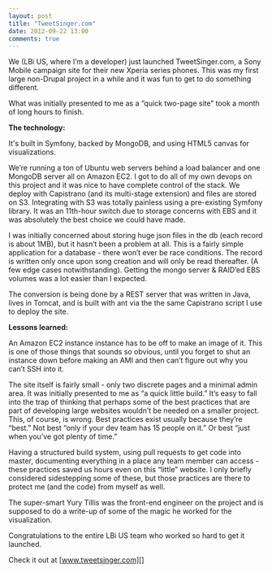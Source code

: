 ```yaml
---
layout: post
title: "TweetSinger.com"
date: 2012-09-22 13:00
comments: true
---
```


We (LBi US, where I’m a developer) just launched TweetSinger.com, a Sony
Mobile campaign site for their new Xperia series phones. This was my
first large non-Drupal project in a while and it was fun to get to do
something different.

What was initially presented to me as a “quick two-page site” took a
month of long hours to finish.
<!--more-->

**The technology:**

It's built in Symfony, backed by MongoDB, and using HTML5 canvas for
visualizations.

We’re running a ton of Ubuntu web servers behind a load balancer and one
MongoDB server all on Amazon EC2. I got to do all of my own devops on
this project and it was nice to have complete control of the stack. We
deploy with Capistrano (and its multi-stage extension) and files are
stored on S3. Integrating with S3 was totally painless using a
pre-existing Symfony library. It was an 11th-hour switch due to storage
concerns with EBS and it was absolutely the best choice we could have
made.

I was initially concerned about storing huge json files in the db (each
record is about 1MB), but it hasn’t been a problem at all. This is a
fairly simple application for a database - there won’t ever be race
conditions. The record is written only once upon song creation and will
only be read thereafter. (A few edge cases notwithstanding). Getting the
mongo server & RAID’ed EBS volumes was a lot easier than I expected.

The conversion is being done by a REST server that was written in Java,
lives in Tomcat, and is built with ant via the the same Capistrano
script I use to deploy the site.

**Lessons learned:**

An Amazon EC2 instance instance has to be off to make an image of it. This
is one of those things that sounds so obvious, until you forget to shut
an instance down before making an AMI and then can’t figure out why you
can’t SSH into it.

The site itself is fairly small - only two discrete pages and a minimal
admin area. It was initially presented to me as “a quick little build.”
It’s easy to fall into the trap of thinking that perhaps some of the
best practices that are part of developing large websites wouldn’t be
needed on a smaller project. This, of course, is wrong. Best practices
exist usually because they’re “best.” Not best “only if your dev team
has 15 people on it.” Or best “just when you’ve got plenty of time.”

Having a structured build system, using pull requests to get code into
master, documenting everything in a place any team member can access -
these practices saved us hours even on this “little” website. I only
briefly considered sidestepping some of these, but those practices are
there to protect me (and the code) from myself as well.

The super-smart Yury Tillis was the front-end engineer on the project
and is supposed to do a write-up of some of the magic he worked for the
visualization.

Congratulations to the entire LBi US team who worked so hard to get it
launched.

Check it out at [www.tweetsinger.com][]

  [www.tweetsinger.com]: http://www.tweetsinger.com
